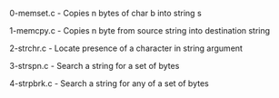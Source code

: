 0-memset.c    - Copies n bytes of char b into string s

1-memcpy.c    - Copies n byte from source string into destination string

2-strchr.c    - Locate presence of a character in string argument

3-strspn.c    - Search a string for a set of bytes

4-strpbrk.c   - Search a string for any of a set of bytes















